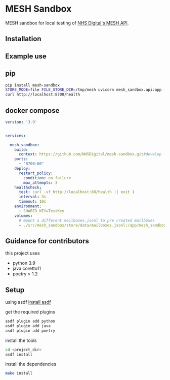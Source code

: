MESH Sandbox
===========

MESH sandbox for local testing of [NHS Digital's MESH API](https://digital.nhs.uk/developer/api-catalogue/message-exchange-for-social-care-and-health-api).

Installation
------------


Example use
-----------

pip
---
```bash
pip install mesh-sandbox
STORE_MODE=file FILE_STORE_DIR=/tmp/mesh uvicorn mesh_sandbox.api:app --reload --port 8700 --workers=1
curl http://localhost:8700/health
```

docker compose
--------------
```yaml
version: '3.9'


services:

  mesh_sandbox:
    build: 
      context: https://github.com/NHSDigital/mesh-sandbox.git#develop
    ports:
      - "8700:80"
    deploy:
      restart_policy:
        condition: on-failure
        max_attempts: 3
    healthcheck:
      test: curl -sf http://localhost:80/health || exit 1
      interval: 3s
      timeout: 10s
    environment:
      - SHARED_KEY=TestKey
    volumes:
      # mount a different mailboxes.jsonl to pre created mailboxes
      - ./src/mesh_sandbox/store/data/mailboxes.jsonl:/app/mesh_sandbox/store/data/mailboxes.jsonl:ro

```

Guidance for contributors
-------------------------
this project uses
- python 3.9
- java coretto11
- poetry > 1.2

Setup
-----
using asdf
[install asdf](https://asdf-vm.com/guide/getting-started.html#_3-install-asdf)

get the required plugins
```bash
asdf plugin add python
asdf plugin add java
asdf plugin add poetry
```

install the tools
```bash
cd <project_dir>
asdf install
```

install the dependencies
```bash
make install
```